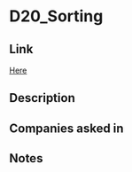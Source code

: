# D20_Sorting

## Link

[Here](https://www.hackerrank.com/challenges/30-sorting)

## Description

## Companies asked in

## Notes